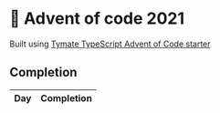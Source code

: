 # 🎄 Advent of code 2021

Built using [Tymate TypeScript Advent of Code starter](https://github.com/tymate/advent-of-code-starter-typescript)

## Completion

<table>
  <thead>
    <tr>
      <th>Day</th>
      <th>Completion</th>
    </tr>
  </thead>
  <tbody>
  </tbody>
</table>
